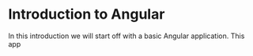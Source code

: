 # Introduction to Angular

In this introduction we will start off with a basic Angular application.  This app 